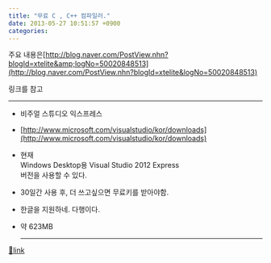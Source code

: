 ```yaml
---
title: "무료 C , C++ 컴파일러."
date: 2013-05-27 10:51:57 +0900
categories: 
---
```

  

주요 내용은[http://blog.naver.com/PostView.nhn?blogId=xtelite&amp;logNo=50020848513](http://blog.naver.com/PostView.nhn?blogId=xtelite&logNo=50020848513)

링크를 참고



- - - - - -

- 비주얼 스튜디오 익스프레스
- [http://www.microsoft.com/visualstudio/kor/downloads](http://www.microsoft.com/visualstudio/kor/downloads)
- 현재   
Windows Desktop용 Visual Studio 2012 Express  
버전을 사용할 수 있다.
- 30일간 사용 후, 더 쓰고싶으면 무료키를 받아야함.
- 한글을 지원하네. 다행이다.
- 약 623MB





  ***
[🔗link](http://www.mins01.com/mh/tech/read/835)